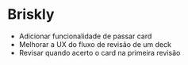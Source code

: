 # Briskly


- Adicionar funcionalidade de passar card 
- Melhorar a UX do fluxo de revisão de um deck
- Revisar quando acerto o card na primeira revisão
